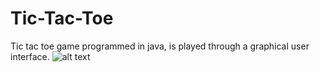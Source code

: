 # Tic-Tac-Toe

Tic tac toe game programmed in java, is played through a graphical user interface.
![alt text](https://github.com/Sergimayol/Tic-Tac-Toe/blob/main/imagenReadme/imagen.jpe)
